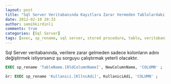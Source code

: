 ```yaml
---
layout: post
title: "Sql Server Veritabanında Kayıtlara Zarar Vermeden Tablolardaki Kolonların İsimlerini Değiştirmek"
date: 2012-02-10 20:33
author: semihkirdinli
comments: true
categories: [Sql Server]
tags: [exec, sp_rename, sql server, stored procedure, tablo, veritabanı]
---
```



Sql Server veritabanında, verilere zarar gelmeden sadece kolonların adını değiştirmek istiyorsanız şu sorguyu çalıştırmak yeterli olacaktır.

```sql
EXEC sp_rename 'TableName.[OldColumnName]', NewColumnName, 'COLUMN' ;

ör: EXEC sp_rename 'Kullanici.[KllncAdi]', KullaniciAdi, 'COLUMN' ;
```

    


